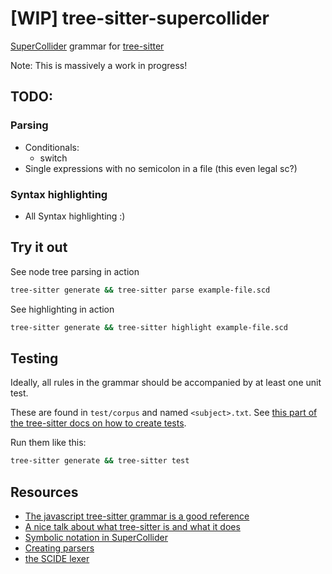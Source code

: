 # [WIP] tree-sitter-supercollider
[SuperCollider](https://supercollider.github.io/) grammar for [tree-sitter](https://github.com/tree-sitter/tree-sitter)

Note: This is massively a work in progress!

## TODO:

### Parsing
- Conditionals:
	- switch
- Single expressions with no semicolon in a file (this even legal sc?)

### Syntax highlighting
- All Syntax highlighting :)

## Try it out

See node tree parsing in action
```bash
tree-sitter generate && tree-sitter parse example-file.scd
```

See highlighting in action
```bash
tree-sitter generate && tree-sitter highlight example-file.scd
```

## Testing

Ideally, all rules in the grammar should be accompanied by at least one unit test. 

These are found in `test/corpus` and named `<subject>.txt`. See [this part of the tree-sitter docs on how to create tests](https://tree-sitter.github.io/tree-sitter/creating-parsers#command-test).

Run them like this:
```bash
tree-sitter generate && tree-sitter test
```

## Resources

- [The javascript tree-sitter grammar is a good reference](https://github.com/tree-sitter/tree-sitter-javascript)
- [A nice talk about what tree-sitter is and what it does](https://www.youtube.com/watch?v=Jes3bD6P0To)
- [Symbolic notation in SuperCollider](http://doc.sccode.org/Overviews/SymbolicNotations.html)
- [Creating parsers](https://tree-sitter.github.io/tree-sitter/creating-parsers)
- [the SCIDE lexer](https://github.com/supercollider/supercollider/blob/608bb981162c2c26f0a32c09d82557b29774a32e/editors/sc-ide/core/sc_lexer.cpp) 

